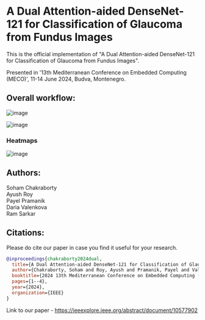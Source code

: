 # A Dual Attention-aided DenseNet-121 for Classification of Glaucoma from Fundus Images

This is the official implementation of "A Dual Attention-aided DenseNet-121 for Classification of Glaucoma from Fundus Images".

Presented in '13th Mediterranean Conference on Embedded Computing (MECO)', 11-14 June 2024, Budva, Montenegro.

## Overall workflow:

![image](https://github.com/user-attachments/assets/b83df2e5-7854-409d-9f35-55d0f3566c6d)

![image](https://github.com/user-attachments/assets/79ca827b-80fc-4985-8b59-75b4a40ac155)

### Heatmaps 

![image](https://github.com/user-attachments/assets/d2b6de76-64b3-42f2-9b17-ab363427bea6)

## Authors:

Soham Chakraborty<br>
Ayush Roy<br>
Payel Pramanik<br>
Daria Valenkova<br>
Ram Sarkar<br>

## Citations:

Please do cite our paper in case you find it useful for your research.

```bibtex
@inproceedings{chakraborty2024dual,
  title={A Dual Attention-aided DenseNet-121 for Classification of Glaucoma from Fundus Images},
  author={Chakraborty, Soham and Roy, Ayush and Pramanik, Payel and Valenkova, Daria and Sarkar, Ram},
  booktitle={2024 13th Mediterranean Conference on Embedded Computing (MECO)},
  pages={1--4},
  year={2024},
  organization={IEEE}
}
```

Link to our paper - https://ieeexplore.ieee.org/abstract/document/10577902







